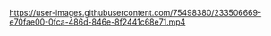 


https://user-images.githubusercontent.com/75498380/233506669-e70fae00-0fca-486d-846e-8f2441c68e71.mp4




